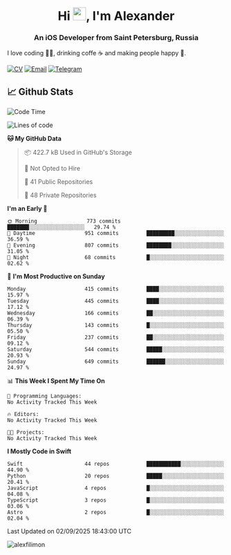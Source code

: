 <h1 align="center">Hi <img src="https://raw.githubusercontent.com/MartinHeinz/MartinHeinz/master/wave.gif" width="30px">, I'm Alexander</h1>
<h3 align="center">An iOS Developer from Saint Petersburg, Russia</h3>

I love coding 👨‍💻, drinking coffe ☕️ and making people happy 🎊.

[![CV](https://img.shields.io/badge/CV-Александр%20Филимонов-14b420)](./resources/CV_Aleksandr_Filimonov_iOS_November_2023.pdf)
[![Email](https://img.shields.io/badge/Email-as.filimonov@mail.ru-f39f37)](mailto:as.filimonov@mail.ru)
[![Telegram](https://img.shields.io/badge/Telegram-alexfilimon-1686b1)](https://t.me/alexfilimon)

## 📈 Github Stats

<!--START_SECTION:waka-->
![Code Time](http://img.shields.io/badge/Code%20Time-0%20secs-blue)

![Lines of code](https://img.shields.io/badge/From%20Hello%20World%20I%27ve%20Written-1.6%20million%20lines%20of%20code-blue)

**🐱 My GitHub Data** 

> 📦 422.7 kB Used in GitHub's Storage 
 > 
> 🚫 Not Opted to Hire
 > 
> 📜 41 Public Repositories 
 > 
> 🔑 48 Private Repositories 
 > 
**I'm an Early 🐤** 

```text
🌞 Morning                773 commits         ███████░░░░░░░░░░░░░░░░░░   29.74 % 
🌆 Daytime                951 commits         █████████░░░░░░░░░░░░░░░░   36.59 % 
🌃 Evening                807 commits         ████████░░░░░░░░░░░░░░░░░   31.05 % 
🌙 Night                  68 commits          █░░░░░░░░░░░░░░░░░░░░░░░░   02.62 % 
```
📅 **I'm Most Productive on Sunday** 

```text
Monday                   415 commits         ████░░░░░░░░░░░░░░░░░░░░░   15.97 % 
Tuesday                  445 commits         ████░░░░░░░░░░░░░░░░░░░░░   17.12 % 
Wednesday                166 commits         ██░░░░░░░░░░░░░░░░░░░░░░░   06.39 % 
Thursday                 143 commits         █░░░░░░░░░░░░░░░░░░░░░░░░   05.50 % 
Friday                   237 commits         ██░░░░░░░░░░░░░░░░░░░░░░░   09.12 % 
Saturday                 544 commits         █████░░░░░░░░░░░░░░░░░░░░   20.93 % 
Sunday                   649 commits         ██████░░░░░░░░░░░░░░░░░░░   24.97 % 
```


📊 **This Week I Spent My Time On** 

```text
💬 Programming Languages: 
No Activity Tracked This Week

🔥 Editors: 
No Activity Tracked This Week

🐱‍💻 Projects: 
No Activity Tracked This Week
```

**I Mostly Code in Swift** 

```text
Swift                    44 repos            ███████████░░░░░░░░░░░░░░   44.90 % 
Python                   20 repos            █████░░░░░░░░░░░░░░░░░░░░   20.41 % 
JavaScript               4 repos             █░░░░░░░░░░░░░░░░░░░░░░░░   04.08 % 
TypeScript               3 repos             █░░░░░░░░░░░░░░░░░░░░░░░░   03.06 % 
Astro                    2 repos             █░░░░░░░░░░░░░░░░░░░░░░░░   02.04 % 
```




 Last Updated on 02/09/2025 18:43:00 UTC
<!--END_SECTION:waka-->

<img align="center" src="https://github-readme-stats.vercel.app/api?username=alexfilimon&show_icons=true" alt="alexfilimon" />
